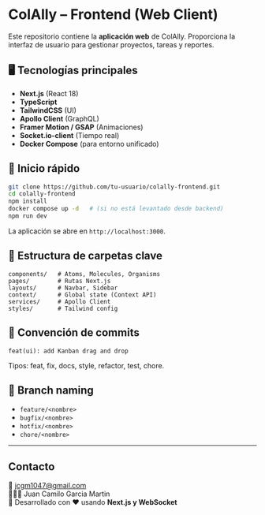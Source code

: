# ColAlly – Frontend (Web Client)

Este repositorio contiene la **aplicación web** de ColAlly. Proporciona la interfaz de usuario para gestionar proyectos, tareas y reportes.

## 🖥️ Tecnologías principales

- **Next.js** (React 18)
- **TypeScript**
- **TailwindCSS** (UI)
- **Apollo Client** (GraphQL)
- **Framer Motion / GSAP** (Animaciones)
- **Socket.io‑client** (Tiempo real)
- **Docker Compose** (para entorno unificado)

## 🚀 Inicio rápido

```bash
git clone https://github.com/tu-usuario/colally-frontend.git
cd colally-frontend
npm install
docker compose up -d   # (si no está levantado desde backend)
npm run dev
```

La aplicación se abre en `http://localhost:3000`.

## 📂 Estructura de carpetas clave

```
components/   # Atoms, Molecules, Organisms
pages/        # Rutas Next.js
layouts/      # Navbar, Sidebar
context/      # Global state (Context API)
services/     # Apollo Client
styles/       # Tailwind config
```

## 🔑 Convención de commits

`feat(ui): add Kanban drag and drop`

Tipos: feat, fix, docs, style, refactor, test, chore.

## 📝 Branch naming

- `feature/<nombre>`
- `bugfix/<nombre>`
- `hotfix/<nombre>`
- `chore/<nombre>`

---

## Contacto

📧 jcgm1047@gmail.com  
👨🏻‍💻 Juan Camilo Garcia Martin  
🚀 Desarrollado con ❤️ usando **Next.js y WebSocket**
